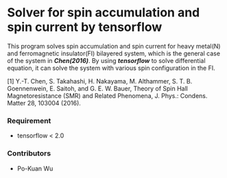 # Solver for spin accumulation and spin current by tensorflow

This program solves spin accumulation and spin current for heavy metal(N) and ferromagnetic insulator(FI) bilayered system,
which is the general case of the system in ***Chen(2016)***. By using ***tensorflow*** to solve differential equation, it can solve 
the system with various spin configuration in the FI.

[1] Y.-T. Chen, S. Takahashi, H. Nakayama, M. Althammer, S. T. B. Goennenwein, E. Saitoh, and G. E. W. Bauer, Theory of Spin Hall Magnetoresistance (SMR) and Related Phenomena, J. Phys.: Condens. Matter 28, 103004 (2016).


### Requirement 
 - tensorflow < 2.0

### Contributors
 - Po-Kuan Wu